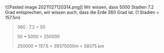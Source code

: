 ![[Pasted image 20211127120314.png]]
Wir wissen, dass 5000 Stadien 7.2 Grad entsprechen, wir wissen auch, dass die Erde 360 Grad ist. (1 Stadien = 157.5m)
> 360 : 7.2 = 50
> 
> 50 * 5000 = 250000
> 
> 250000  * 157.5 = 39375000m = 39375 km